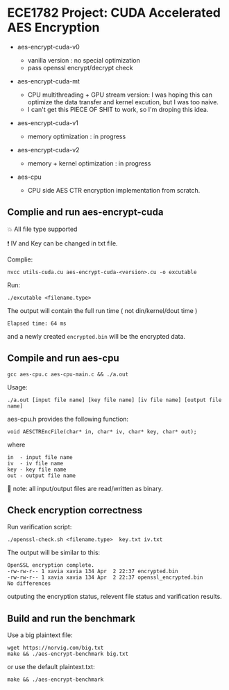 # ECE1782 Project: CUDA Accelerated AES Encryption


- aes-encrypt-cuda-v0 
    - vanilla version : no special optimization
    - pass openssl encrypt/decrypt check

- aes-encrypt-cuda-mt
    - CPU multithreading + GPU stream version: I was hoping this can optimize the data transfer and kernel excution, but I was too naive.
    - I can't get this PIECE OF SHIT to work, so I'm droping this idea.

- aes-encrypt-cuda-v1
    - memory optimization : in progress

- aes-encrypt-cuda-v2
    - memory + kernel optimization : in progress

- aes-cpu
    - CPU side AES CTR encryption implementation from scratch.


## Complie and run aes-encrypt-cuda

:boom: All file type supported

:exclamation: IV and Key can be changed in txt file.

Complie: 
```
nvcc utils-cuda.cu aes-encrypt-cuda-<version>.cu -o excutable
```
Run: 
```
./excutable <filename.type>
```
The output will contain the full run time ( not din/kernel/dout time )
```
Elapsed time: 64 ms
```
and a newly created ```encrypted.bin``` will be the encrypted data.

## Compile and run aes-cpu
```
gcc aes-cpu.c aes-cpu-main.c && ./a.out
```
Usage:
```
./a.out [input file name] [key file name] [iv file name] [output file name]
```
aes-cpu.h provides the following function:
```
void AESCTREncFile(char* in, char* iv, char* key, char* out);
```
where
```
in  - input file name
iv  - iv file name
key - key file name
out - output file name
```
:musical_note: note: all input/output files are read/written as binary.

## Check encryption correctness 

Run varification script:
```
./openssl-check.sh <filename.type>  key.txt iv.txt
```
The output will be similar to this:
```
OpenSSL encryption complete.
-rw-rw-r-- 1 xavia xavia 134 Apr  2 22:37 encrypted.bin
-rw-rw-r-- 1 xavia xavia 134 Apr  2 22:37 openssl_encrypted.bin
No differences
```
outputing the encryption status, relevent file status and varification results.

## Build and run the benchmark
Use a big plaintext file:
```
wget https://norvig.com/big.txt
make && ./aes-encrypt-benchmark big.txt
```
or use the default plaintext.txt:
```
make && ./aes-encrypt-benchmark
```


